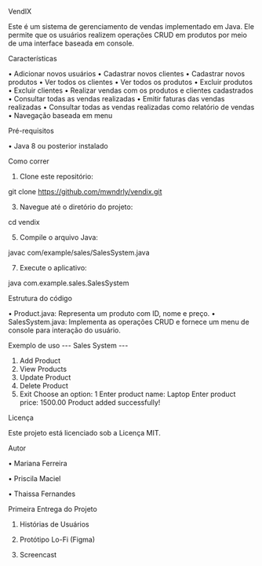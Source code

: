 VendIX

Este é um sistema de gerenciamento de vendas implementado em Java. Ele permite que os usuários realizem operações CRUD em produtos por meio de uma interface baseada em console.

Características

•	Adicionar novos usuários
•	Cadastrar novos clientes
•	Cadastrar novos produtos
•	Ver todos os clientes
•	Ver todos os produtos
•	Excluir produtos
•	Excluir clientes
•	Realizar vendas com os produtos e clientes cadastrados
•	Consultar todas as vendas realizadas
•	Emitir faturas das vendas realizadas
•	Consultar todas as vendas realizadas como relatório de vendas
•	Navegação baseada em menu

Pré-requisitos

•	Java 8 ou posterior instalado

Como correr

1.	Clone este repositório:
   
git clone https://github.com/mwndrly/vendix.git

3.	Navegue até o diretório do projeto:
   
cd vendix

5.	Compile o arquivo Java:
   
javac com/example/sales/SalesSystem.java

7.	Execute o aplicativo:
   
java com.example.sales.SalesSystem

Estrutura do código

•	Product.java: Representa um produto com ID, nome e preço.
•	SalesSystem.java: Implementa as operações CRUD e fornece um menu de console para interação do usuário.

Exemplo de uso
--- Sales System ---
1. Add Product
2. View Products
3. Update Product
4. Delete Product
5. Exit
Choose an option: 1
Enter product name: Laptop
Enter product price: 1500.00
Product added successfully!

Licença

Este projeto está licenciado sob a Licença MIT.

Autor

•	Mariana Ferreira

•	Priscila Maciel

•	Thaissa Fernandes


Primeira Entrega do Projeto

1.	Histórias de Usuários
   
3.	Protótipo Lo-Fi (Figma)
   
5.	Screencast






